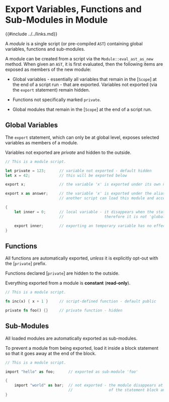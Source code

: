 Export Variables, Functions and Sub-Modules in Module
===================================================

{{#include ../../links.md}}

A _module_ is a single script (or pre-compiled `AST`) containing global variables, functions and sub-modules.

A module can be created from a script via the `Module::eval_ast_as_new` method. When given an `AST`,
it is first evaluated, then the following items are exposed as members of the new module:

* Global variables - essentially all variables that remain in the [`Scope`] at the end of a script run - that are exported. Variables not exported (via the `export` statement) remain hidden.

* Functions not specifically marked `private`.

* Global modules that remain in the [`Scope`] at the end of a script run.


Global Variables
----------------

The `export` statement, which can only be at global level, exposes selected variables as members of a module.

Variables not exported are _private_ and hidden to the outside.

```rust
// This is a module script.

let private = 123;      // variable not exported - default hidden
let x = 42;             // this will be exported below

export x;               // the variable 'x' is exported under its own name

export x as answer;     // the variable 'x' is exported under the alias 'answer'
                        // another script can load this module and access 'x' as 'module::answer'

{
    let inner = 0;      // local variable - it disappears when the statement block ends,
                        //                  therefore it is not 'global' and is not exported

    export inner;       // exporting an temporary variable has no effect
}
```


Functions
---------

All functions are automatically exported, _unless_ it is explicitly opt-out with the [`private`] prefix.

Functions declared [`private`] are hidden to the outside.

Everything exported from a module is **constant** (**read-only**).

```rust
// This is a module script.

fn inc(x) { x + 1 }     // script-defined function - default public

private fn foo() {}     // private function - hidden
```


Sub-Modules
-----------

All loaded modules are automatically exported as sub-modules.

To prevent a module from being exported, load it inside a block statement so that it goes away at the
end of the block.

```rust
// This is a module script.

import "hello" as foo;      // exported as sub-module 'foo'

{
    import "world" as bar;  // not exported - the module disappears at the end
                            //                of the statement block and is not 'global'
}
```

